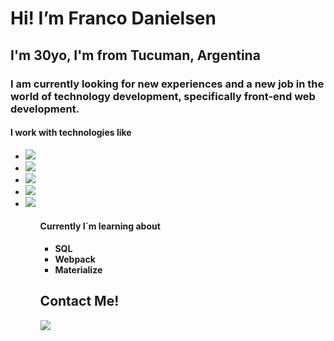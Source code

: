 <h1>Hi! I’m Franco Danielsen</h1>
<h2>I'm 30yo, I'm from Tucuman, Argentina</h2>
<h3>I am currently looking for new experiences and a new job in the world of technology development, specifically front-end web development.</h3>
<h4>I work with technologies like</h4>
<ul>
  <li><a><img src="https://camo.githubusercontent.com/49fbb99f92674cc6825349b154b65aaf4064aec465d61e8e1f9fb99da3d922a1/68747470733a2f2f696d672e736869656c64732e696f2f62616467652f68746d6c352d2532334533344632362e7376673f7374796c653d666f722d7468652d6261646765266c6f676f3d68746d6c35266c6f676f436f6c6f723d7768697465"/></a></li>
  <li><a><img src="https://camo.githubusercontent.com/e6b67b27998fca3bccf4c0ee479fc8f9de09d91f389cccfbe6cb1e29c10cfbd7/68747470733a2f2f696d672e736869656c64732e696f2f62616467652f637373332d2532333135373242362e7376673f7374796c653d666f722d7468652d6261646765266c6f676f3d63737333266c6f676f436f6c6f723d7768697465"/></a></li>
  <li><a><img src="https://camo.githubusercontent.com/aeddc848275a1ffce386dc81c04541654ca07b2c43bbb8ad251085c962672aea/68747470733a2f2f696d672e736869656c64732e696f2f62616467652f6a6176617363726970742d2532333332333333302e7376673f7374796c653d666f722d7468652d6261646765266c6f676f3d6a617661736372697074266c6f676f436f6c6f723d253233463744463145"/></a></li>
   <li><a><img src="https://camo.githubusercontent.com/ab4c3c731a174a63df861f7b118d6c8a6c52040a021a552628db877bd518fe84/68747470733a2f2f696d672e736869656c64732e696f2f62616467652f72656163742d2532333230323332612e7376673f7374796c653d666f722d7468652d6261646765266c6f676f3d7265616374266c6f676f436f6c6f723d253233363144414642"/></a></li>
   <li><a><img src="https://camo.githubusercontent.com/85897f614edaa17505a713b88749e481cb6284fb203fa1550add3489dde0425a/68747470733a2f2f696d672e736869656c64732e696f2f62616467652f6e6f64652e6a732d2532333433383533442e7376673f7374796c653d666f722d7468652d6261646765266c6f676f3d6e6f64652d646f742d6a73266c6f676f436f6c6f723d7768697465"/></a></li>
  <ul>

<h4>Currently I´m learning about</h4>
  <ul>
    <li><b>SQL</b></a></li>
    <li><b>Webpack</b></a></li>
    <li><b>Materialize</b></a></li>
  </ul>
  
 <h2>Contact Me!</h2>
 <a href ="https://www.linkedin.com/in/francodanielsen/" target ="_blank"><img src="https://images.vexels.com/media/users/3/137382/isolated/lists/c59b2807ea44f0d70f41ca73c61d281d-logotipo-del-icono-de-linkedin.png"/></a>
 
